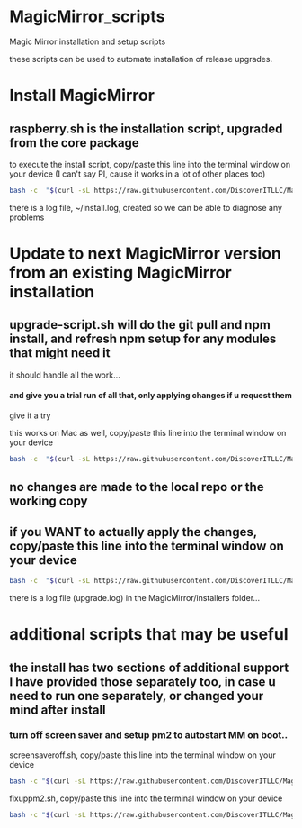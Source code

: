 # MagicMirror_scripts
Magic Mirror installation and setup scripts

these scripts can be used to automate installation of release upgrades.

# Install MagicMirror

## raspberry.sh  is the installation script, upgraded from the core package
to execute the install script, copy/paste this line into the terminal window on your device (I can't say PI, cause it works in a lot of other places too)

````bash
bash -c  "$(curl -sL https://raw.githubusercontent.com/DiscoverITLLC/MagicMirror_scripts/master/raspberry.sh)"
````
there is a log file, ~/install.log, created so we can be able to diagnose any problems

# Update to next MagicMirror version from an existing MagicMirror installation

## upgrade-script.sh will do the git pull and npm install, and refresh npm setup for any modules that might need it
it should handle all the work…<br>

#### and give you a trial run of all that, only applying changes if u request them


give it a try

this works on Mac as well, copy/paste this line into the terminal window on your device

````bash
bash -c  "$(curl -sL https://raw.githubusercontent.com/DiscoverITLLC/MagicMirror_scripts/master/upgrade-script.sh)"
````
## no changes are made to the local repo or the working copy

## if you WANT to actually apply the changes, copy/paste this line into the terminal window on your device

````bash
bash -c  "$(curl -sL https://raw.githubusercontent.com/DiscoverITLLC/MagicMirror_scripts/master/upgrade-script.sh)" apply
````
there is a log file (upgrade.log)  in the MagicMirror/installers folder…

# additional scripts that may be useful

## the install has two sections of additional support I have provided those separately too, in case u need to run one separately, or changed your mind after install

### turn off screen saver and setup pm2 to autostart MM on boot..

screensaveroff.sh, copy/paste this line into the terminal window on your device

````bash
bash -c "$(curl -sL https://raw.githubusercontent.com/DiscoverITLLC/MagicMirror_scripts/master/screensaveroff.sh)"
````
fixuppm2.sh, copy/paste this line into the terminal window on your device

````bash
bash -c "$(curl -sL https://raw.githubusercontent.com/DiscoverITLLC/MagicMirror_scripts/master/fixuppm2.sh)"
````
